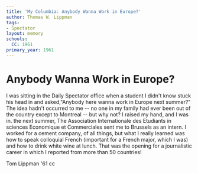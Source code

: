 ```yaml
---
title: 'My Columbia: Anybody Wanna Work in Europe?'
author: Thomas W. Lippman
tags:
- Spectator
layout: memory
schools:
  CC: 1961
primary_year: 1961
---
```

# Anybody Wanna Work in Europe?

I was sitting in the Daily Spectator office when a student I didn't know stuck his head in and asked,"Anybody here wanna work in Europe next summer?"  The idea hadn't occurred to me -- no one in my family had ever been out of the country except to Montreal -- but why not? I raised my hand, and I was in. the next summer, The Association Internationale des Etudiants in sciences  Economique et Commerciales sent me to Brussels as an intern. I worked for a cement company, of all things, but what I really learned was how to speak colloquial French (important for a French major, which I was) and how to drink white wine at lunch.  That was the opening for a journalistic career in which I reported from more than 50 countries!

Tom Lippman '61 cc

